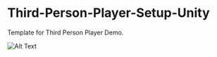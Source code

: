 # Third-Person-Player-Setup-Unity
Template for Third Person Player Demo.

![Alt Text](https://github.com/Darius0852/Third-Person-Player-Setup-Unity)
